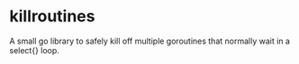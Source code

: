 killroutines
============

A small go library to safely kill off multiple goroutines that normally wait in a select{} loop.
